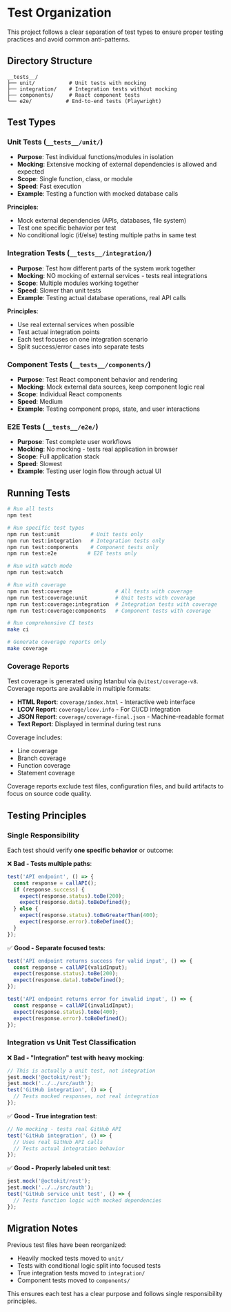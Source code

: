 # Test Organization

This project follows a clear separation of test types to ensure proper testing practices and avoid common anti-patterns.

## Directory Structure

```
__tests__/
├── unit/           # Unit tests with mocking
├── integration/    # Integration tests without mocking
├── components/     # React component tests
└── e2e/           # End-to-end tests (Playwright)
```

## Test Types

### Unit Tests (`__tests__/unit/`)
- **Purpose**: Test individual functions/modules in isolation
- **Mocking**: Extensive mocking of external dependencies is allowed and expected
- **Scope**: Single function, class, or module
- **Speed**: Fast execution
- **Example**: Testing a function with mocked database calls

**Principles**:
- Mock external dependencies (APIs, databases, file system)
- Test one specific behavior per test
- No conditional logic (if/else) testing multiple paths in same test

### Integration Tests (`__tests__/integration/`)
- **Purpose**: Test how different parts of the system work together
- **Mocking**: NO mocking of external services - tests real integrations
- **Scope**: Multiple modules working together
- **Speed**: Slower than unit tests
- **Example**: Testing actual database operations, real API calls

**Principles**:
- Use real external services when possible
- Test actual integration points
- Each test focuses on one integration scenario
- Split success/error cases into separate tests

### Component Tests (`__tests__/components/`)
- **Purpose**: Test React component behavior and rendering
- **Mocking**: Mock external data sources, keep component logic real
- **Scope**: Individual React components
- **Speed**: Medium
- **Example**: Testing component props, state, and user interactions

### E2E Tests (`__tests__/e2e/`)
- **Purpose**: Test complete user workflows
- **Mocking**: No mocking - tests real application in browser
- **Scope**: Full application stack
- **Speed**: Slowest
- **Example**: Testing user login flow through actual UI

## Running Tests

```bash
# Run all tests
npm test

# Run specific test types
npm run test:unit          # Unit tests only
npm run test:integration   # Integration tests only  
npm run test:components    # Component tests only
npm run test:e2e          # E2E tests only

# Run with watch mode
npm run test:watch

# Run with coverage
npm run test:coverage              # All tests with coverage
npm run test:coverage:unit         # Unit tests with coverage
npm run test:coverage:integration  # Integration tests with coverage
npm run test:coverage:components   # Component tests with coverage

# Run comprehensive CI tests
make ci

# Generate coverage reports only
make coverage
```

### Coverage Reports

Test coverage is generated using Istanbul via `@vitest/coverage-v8`. Coverage reports are available in multiple formats:

- **HTML Report**: `coverage/index.html` - Interactive web interface
- **LCOV Report**: `coverage/lcov.info` - For CI/CD integration
- **JSON Report**: `coverage/coverage-final.json` - Machine-readable format
- **Text Report**: Displayed in terminal during test runs

Coverage includes:
- Line coverage
- Branch coverage  
- Function coverage
- Statement coverage

Coverage reports exclude test files, configuration files, and build artifacts to focus on source code quality.

## Testing Principles

### Single Responsibility
Each test should verify **one specific behavior** or outcome:

❌ **Bad - Tests multiple paths**:
```typescript
test('API endpoint', () => {
  const response = callAPI();
  if (response.success) {
    expect(response.status).toBe(200);
    expect(response.data).toBeDefined();
  } else {
    expect(response.status).toBeGreaterThan(400);
    expect(response.error).toBeDefined();
  }
});
```

✅ **Good - Separate focused tests**:
```typescript
test('API endpoint returns success for valid input', () => {
  const response = callAPI(validInput);
  expect(response.status).toBe(200);
  expect(response.data).toBeDefined();
});

test('API endpoint returns error for invalid input', () => {
  const response = callAPI(invalidInput);
  expect(response.status).toBe(400);
  expect(response.error).toBeDefined();
});
```

### Integration vs Unit Test Classification

❌ **Bad - "Integration" test with heavy mocking**:
```typescript
// This is actually a unit test, not integration
jest.mock('@octokit/rest');
jest.mock('../../src/auth');
test('GitHub integration', () => {
  // Tests mocked responses, not real integration
});
```

✅ **Good - True integration test**:
```typescript
// No mocking - tests real GitHub API
test('GitHub integration', () => {
  // Uses real GitHub API calls
  // Tests actual integration behavior
});
```

✅ **Good - Properly labeled unit test**:
```typescript
jest.mock('@octokit/rest');
jest.mock('../../src/auth');
test('GitHub service unit test', () => {
  // Tests function logic with mocked dependencies
});
```

## Migration Notes

Previous test files have been reorganized:
- Heavily mocked tests moved to `unit/`
- Tests with conditional logic split into focused tests
- True integration tests moved to `integration/`
- Component tests moved to `components/`

This ensures each test has a clear purpose and follows single responsibility principles.